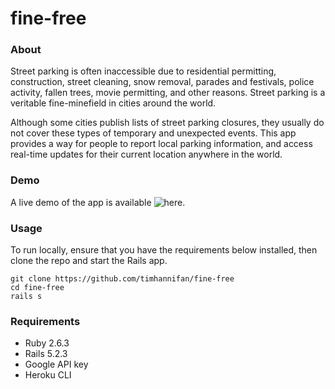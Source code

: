 # fine-free

### About
Street parking is often inaccessible due to residential permitting, construction, street cleaning, snow removal, parades and festivals, police activity, fallen trees, movie permitting, and other reasons. Street parking is a veritable fine-minefield in cities around the world.

Although some cities publish lists of street parking closures, they usually do not cover these types of temporary and unexpected events. This app provides a way for people to report local parking information, and access real-time updates for their current location anywhere in the world.

### Demo
A live demo of the app is available ![here](https://murmuring-thicket-28657.herokuapp.com/).

### Usage
To run locally, ensure that you have the requirements below installed, then clone the repo and start the Rails app.

```
git clone https://github.com/timhannifan/fine-free
cd fine-free
rails s
```

### Requirements
* Ruby 2.6.3
* Rails 5.2.3
* Google API key
* Heroku CLI